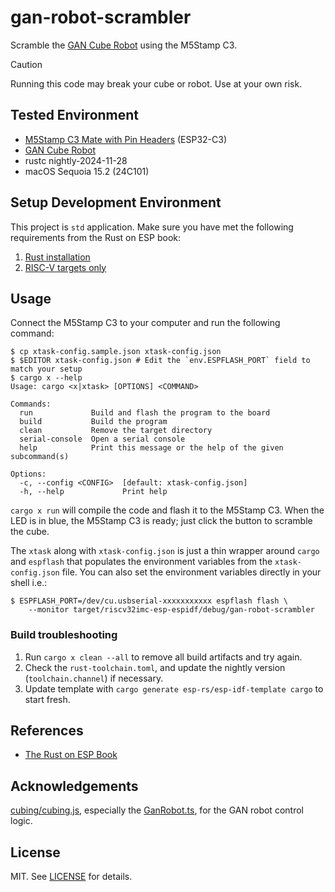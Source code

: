 # gan-robot-scrambler

Scramble the [GAN Cube Robot](https://www.gancube.com/products/gan-speed-cube-robot) using the M5Stamp C3.

> [!CAUTION]
> Running this code may break your cube or robot. Use at your own risk.

## Tested Environment

- [M5Stamp C3 Mate with Pin Headers](https://shop.m5stack.com/products/m5stamp-c3-mate-with-pin-headers) (ESP32-C3)
- [GAN Cube Robot](https://www.gancube.com/products/gan-speed-cube-robot)
- rustc nightly-2024-11-28
- macOS Sequoia 15.2 (24C101)

## Setup Development Environment

This project is `std` application. Make sure you have met the following requirements from the Rust on ESP book:

1. [Rust installation](https://docs.esp-rs.org/book/installation/rust.html)
2. [RISC-V targets only](https://docs.esp-rs.org/book/installation/riscv.html)

## Usage

Connect the M5Stamp C3 to your computer and run the following command:

```console
$ cp xtask-config.sample.json xtask-config.json
$ $EDITOR xtask-config.json # Edit the `env.ESPFLASH_PORT` field to match your setup
$ cargo x --help
Usage: cargo <x|xtask> [OPTIONS] <COMMAND>

Commands:
  run             Build and flash the program to the board
  build           Build the program
  clean           Remove the target directory
  serial-console  Open a serial console
  help            Print this message or the help of the given subcommand(s)

Options:
  -c, --config <CONFIG>  [default: xtask-config.json]
  -h, --help             Print help
```

`cargo x run` will compile the code and flash it to the M5Stamp C3. When the LED is in blue, the M5Stamp C3 is ready; just click the button to scramble the cube.

The `xtask` along with `xtask-config.json` is just a thin wrapper around `cargo` and `espflash` that populates the environment variables from the `xtask-config.json` file. You can also set the environment variables directly in your shell i.e.:

```console
$ ESPFLASH_PORT=/dev/cu.usbserial-xxxxxxxxxxx espflash flash \
    --monitor target/riscv32imc-esp-espidf/debug/gan-robot-scrambler
```

### Build troubleshooting

1. Run `cargo x clean --all` to remove all build artifacts and try again.
2. Check the `rust-toolchain.toml`, and update the nightly version (`toolchain.channel`) if necessary.
3. Update template with `cargo generate esp-rs/esp-idf-template cargo` to start fresh.

## References

- [The Rust on ESP Book](https://docs.esp-rs.org/book/)

## Acknowledgements

[cubing/cubing.js](https://github.com/cubing/cubing.js), especially the [GanRobot.ts](https://github.com/cubing/cubing.js/blob/19e893db4d6b2feaeafd4e40f3a5183b6bad88fc/src/cubing/bluetooth/smart-robot/GanRobot.ts), for the GAN robot control logic.

## License

MIT. See [LICENSE](LICENSE) for details.
